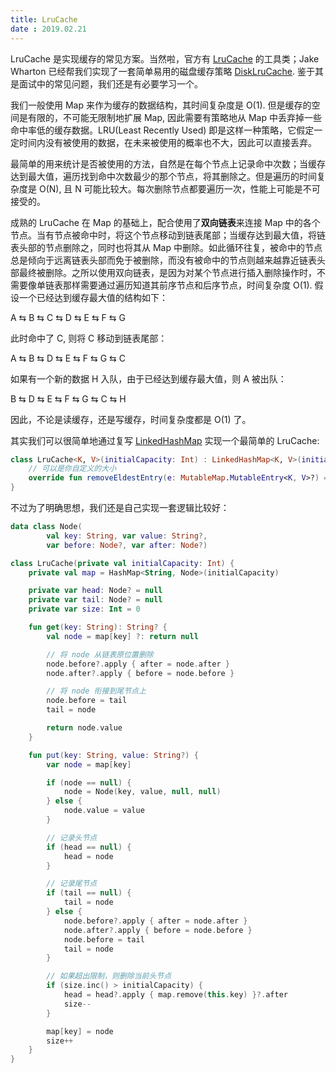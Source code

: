 ```yaml
---
title: LruCache
date : 2019.02.21
---
```


LruCache 是实现缓存的常见方案。当然啦，官方有 [LruCache](https://developer.android.com/reference/android/util/LruCache) 的工具类；Jake Wharton 已经帮我们实现了一套简单易用的磁盘缓存策略 [DiskLruCache](https://github.com/JakeWharton/DiskLruCache). 鉴于其是面试中的常见问题，我们还是有必要学习一个。

我们一般使用 Map 来作为缓存的数据结构，其时间复杂度是 O(1). 但是缓存的空间是有限的，不可能无限制地扩展 Map, 因此需要有策略地从 Map 中丢弃掉一些命中率低的缓存数据。LRU(Least Recently Used) 即是这样一种策略，它假定一定时间内没有被使用的数据，在未来被使用的概率也不大，因此可以直接丢弃。

最简单的用来统计是否被使用的方法，自然是在每个节点上记录命中次数；当缓存达到最大值，遍历找到命中次数最少的那个节点，将其删除之。但是遍历的时间复杂度是 O(N), 且 N 可能比较大。每次删除节点都要遍历一次，性能上可能是不可接受的。

成熟的 LruCache 在 Map 的基础上，配合使用了**双向链表**来连接 Map 中的各个节点。当有节点被命中时，将这个节点移动到链表尾部；当缓存达到最大值，将链表头部的节点删除之，同时也将其从 Map 中删除。如此循环往复，被命中的节点总是倾向于远离链表头部而免于被删除，而没有被命中的节点则越来越靠近链表头部最终被删除。之所以使用双向链表，是因为对某个节点进行插入删除操作时，不需要像单链表那样需要通过遍历知道其前序节点和后序节点，时间复杂度 O(1). 假设一个已经达到缓存最大值的结构如下：

A ⇆ B ⇆ C ⇆ D ⇆ E ⇆ F ⇆ G

此时命中了 C, 则将 C 移动到链表尾部：

A ⇆ B ⇆ D ⇆ E ⇆ F ⇆ G ⇆ C

如果有一个新的数据 H 入队，由于已经达到缓存最大值，则 A 被出队：

B ⇆ D ⇆ E ⇆ F ⇆ G ⇆ C ⇆ H

因此，不论是读缓存，还是写缓存，时间复杂度都是 O(1) 了。

其实我们可以很简单地通过复写 [LinkedHashMap](https://docs.oracle.com/javase/8/docs/api/java/util/LinkedHashMap.html) 实现一个最简单的 LruCache:

```kotlin
class LruCache<K, V>(initialCapacity: Int) : LinkedHashMap<K, V>(initialCapacity) {
    // 可以是你自定义的大小
    override fun removeEldestEntry(e: MutableMap.MutableEntry<K, V>?) = size > 7
}
```

不过为了明确思想，我们还是自己实现一套逻辑比较好：

```kotlin
data class Node(
        val key: String, var value: String?,
        var before: Node?, var after: Node?)

class LruCache(private val initialCapacity: Int) {
    private val map = HashMap<String, Node>(initialCapacity)

    private var head: Node? = null
    private var tail: Node? = null
    private var size: Int = 0

    fun get(key: String): String? {
        val node = map[key] ?: return null

        // 将 node 从链表原位置删除
        node.before?.apply { after = node.after }
        node.after?.apply { before = node.before }

        // 将 node 衔接到尾节点上
        node.before = tail
        tail = node

        return node.value
    }

    fun put(key: String, value: String?) {
        var node = map[key]

        if (node == null) {
            node = Node(key, value, null, null)
        } else {
            node.value = value
        }

        // 记录头节点
        if (head == null) {
            head = node
        }

        // 记录尾节点
        if (tail == null) {
            tail = node
        } else {
            node.before?.apply { after = node.after }
            node.after?.apply { before = node.before }
            node.before = tail
            tail = node
        }

        // 如果超出限制，则删除当前头节点
        if (size.inc() > initialCapacity) {
            head = head?.apply { map.remove(this.key) }?.after
            size--
        }

        map[key] = node
        size++
    }
}
```